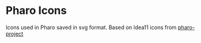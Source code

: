 # Pharo Icons
Icons used in Pharo saved in svg format. 
Based on Idea11 icons from [pharo-project](https://github.com/pharo-project/pharo-icon-packs/tree/idea11/icons)
